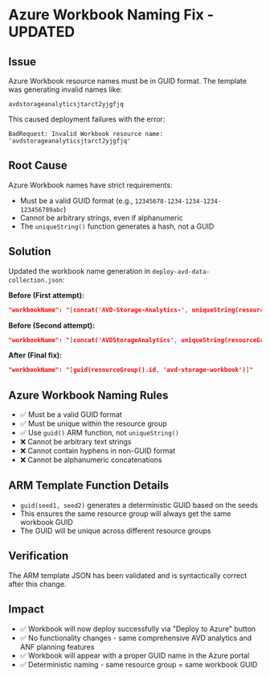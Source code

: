 # Azure Workbook Naming Fix - UPDATED

## Issue
Azure Workbook resource names must be in GUID format. The template was generating invalid names like:
```
avdstorageanalyticsjtarct2yjgfjq
```

This caused deployment failures with the error:
```
BadRequest: Invalid Workbook resource name: 'avdstorageanalyticsjtarct2yjgfjq'
```

## Root Cause
Azure Workbook names have strict requirements:
- Must be a valid GUID format (e.g., `12345678-1234-1234-1234-123456789abc`)
- Cannot be arbitrary strings, even if alphanumeric
- The `uniqueString()` function generates a hash, not a GUID

## Solution
Updated the workbook name generation in `deploy-avd-data-collection.json`:

**Before (First attempt):**
```json
"workbookName": "[concat('AVD-Storage-Analytics-', uniqueString(resourceGroup().id))]"
```

**Before (Second attempt):**
```json
"workbookName": "[concat('AVDStorageAnalytics', uniqueString(resourceGroup().id))]"
```

**After (Final fix):**
```json
"workbookName": "[guid(resourceGroup().id, 'avd-storage-workbook')]"
```

## Azure Workbook Naming Rules
- ✅ Must be a valid GUID format
- ✅ Must be unique within the resource group
- ✅ Use `guid()` ARM function, not `uniqueString()`
- ❌ Cannot be arbitrary text strings
- ❌ Cannot contain hyphens in non-GUID format
- ❌ Cannot be alphanumeric concatenations

## ARM Template Function Details
- `guid(seed1, seed2)` generates a deterministic GUID based on the seeds
- This ensures the same resource group will always get the same workbook GUID
- The GUID will be unique across different resource groups

## Verification
The ARM template JSON has been validated and is syntactically correct after this change.

## Impact
- ✅ Workbook will now deploy successfully via "Deploy to Azure" button
- ✅ No functionality changes - same comprehensive AVD analytics and ANF planning features
- ✅ Workbook will appear with a proper GUID name in the Azure portal
- ✅ Deterministic naming - same resource group = same workbook GUID
